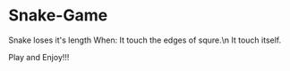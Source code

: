 # Snake-Game
Snake loses it's length When: 
  It touch the edges of squre.\n
  It touch itself.
  
Play and Enjoy!!!
